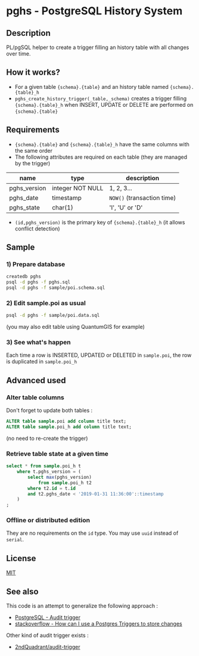 # pghs - PostgreSQL History System

## Description

PL/pgSQL helper to create a trigger filling an history table with all changes over time.

## How it works?

* For a given table `{schema}.{table}` and an history table named `{schema}.{table}_h`
* `pghs_create_history_trigger(_table,_schema)` creates a trigger filling `{schema}.{table}_h` when INSERT, UPDATE or DELETE are performed on `{schema}.{table}`

## Requirements

* `{schema}.{table}` and `{schema}.{table}_h` have the same columns with the same order
* The following attributes are required on each table (they are managed by the trigger)

| name         | type             | description                |
| ------------ | ---------------- | -------------------------- |
| pghs_version | integer NOT NULL | 1, 2, 3...                 |
| pghs_date    | timestamp        | `NOW()` (transaction time) |
| pghs_state   | char(1)          | 'I', 'U' or 'D'            |

* `(id,pghs_version)` is the primary key of `{schema}.{table}_h` (it allows conflict detection)


## Sample

### 1) Prepare database

```bash
createdb pghs
psql -d pghs -f pghs.sql
psql -d pghs -f sample/poi.schema.sql
```

### 2) Edit sample.poi as usual

```bash
psql -d pghs -f sample/poi.data.sql
```

(you may also edit table using QuantumGIS for example)

### 3) See what's happen

Each time a row is INSERTED, UPDATED or DELETED in `sample.poi`, the row is duplicated in `sample.poi_h`


## Advanced used

### Alter table columns

Don't forget to update both tables :

```sql
ALTER table sample.poi add column title text;
ALTER table sample.poi_h add column title text;
```

(no need to re-create the trigger)

### Retrieve table state at a given time

```sql
select * from sample.poi_h t
	where t.pghs_version = (
		select max(pghs_version)
			from sample.poi_h t2
		where t2.id = t.id
		and t2.pghs_date < '2019-01-31 11:36:00'::timestamp
	)
;
```

### Offline or distributed edition

They are no requirements on the `id` type. You may use `uuid` instead of `serial`.

## License

[MIT](LICENSE)

## See also

This code is an attempt to generalize the following approach :

* [PostgreSQL - Audit trigger](https://wiki.postgresql.org/wiki/Audit_trigger)
* [stackoverflow - How can I use a Postgres Triggers to store changes](https://stackoverflow.com/a/1297077)

Other kind of audit trigger exists :

* [2ndQuadrant/audit-trigger](https://github.com/2ndQuadrant/audit-trigger)

